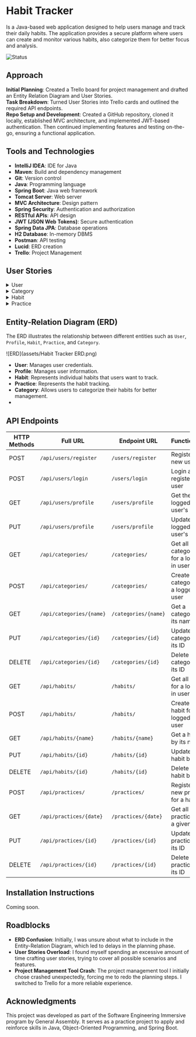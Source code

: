 # Habit Tracker
Is a Java-based web application designed to help users manage and track their daily habits. The application provides a secure platform where users can create and monitor various habits, also categorize them for better focus and analysis.

![Status](https://img.shields.io/badge/Status-Under%20Development-yellow)

## Approach
**Initial Planning**: Created a Trello board for project management and drafted an Entity Relation Diagram and User Stories.  
**Task Breakdown**: Turned User Stories into Trello cards and outlined the required API endpoints.  
**Repo Setup and Development**: Created a GitHub repository, cloned it locally, established MVC architecture, and implemented JWT-based authentication. Then continued implementing features and testing on-the-go, ensuring a functional application.

## Tools and Technologies
- **IntelliJ IDEA**: IDE for Java
- **Maven**: Build and dependency management
- **Git**: Version control
- **Java**: Programming language
- **Spring Boot**: Java web framework
- **Tomcat Server**: Web server
- **MVC Architecture**: Design pattern
- **Spring Security**: Authentication and authorization
- **RESTful APIs**: API design
- **JWT (JSON Web Tokens)**: Secure authentication
- **Spring Data JPA**: Database operations
- **H2 Database**: In-memory DBMS
- **Postman**: API testing
- **Lucid**: ERD creation
- **Trello**: Project Management

## User Stories
<details>
  <summary>User</summary>

1. **As a new user, I want to be able to register** so that I can access personalized features and settings in the application.
   - The user must provide a unique email address that is not already registered in the system.
     * :warning: The application should show an error message if an email is already registered.
   - The user must have a password.

2. **As a registered user, I want to log in,** so that I can access and manage my habit tracker.
    - The user must be previously registered.
    - The user must provide the correct pair of unique email and password.
      * :warning: The application should show an error message if the email is not found in the system.
      * :warning: The application should show an error message if the authentication fails.

3. **As a logged-in user, I want to personalize my profile** with my first and last name, and a bio.
    - The user must be able to input their first name.
    - The user must be able to input their last name.
    - The user must be able to input their bio.
    - The application should check if the information has changed, then update it.
      - :warning: The application should show an error if nothing has changed.

4. **As a logged-in user, I want to be able to see my profile,** so I can check my personal information.
    - The application should display the User’s profile, including email.
</details>

<details>
  <summary>Category</summary>

1. **As a logged-in user, I want to create categories,** to separate my habits into.
    - The user must input a name and description.
        * :warning: The name must be unique.
        * :warning: The application should show an error if the name already exists.
    - The category must be related only to its creator user.

2. **As a logged-in user, I want to see all the categories I’ve created** for my habits.
    - The application should list all the categories related to this user.
    - :warning: The application should show an error message if no categories were found.

3. **As a logged-in user, I want to search a category by its name,** so I can see the habits associated with it.
    - The application should show the category related to this user.
        * :warning: The application should show an error message if no categories were found.
    - The application should list the habits associated with the category.

4. **As a logged-in user, I want to update category details** if needed.
    - The input must be different from the original name or description.
        * :warning: The application should show an error if there’s no change.
    - The category must previously exist.
        * :warning: The application should show an error if it doesn’t.

5. **As a logged-in user, I want to delete a category,** so I can have a cleaner application.
    - The category must previously exist.
        * :warning: The application should show an error if it doesn’t.
    - The habits associated with it are also deleted.
</details>

<details>
  <summary>Habit</summary>

1. **As a logged-in user, I want to create a habit and associate it with a category,** so I can keep things organized.
    - The user must input a unique name, routine, and category.
        * :warning: The application should show an error if Habit’s name is not unique.
        * :warning: The application should show an error if the category is not found.
    - The user can input a trigger and outcome.
    - The habit should be associated with its creator user.

2. **As a logged-in user, I want to search a habit for its name,** so I can see the days I’ve completed it.
    - The habit must exist.
        * :warning: The application should show an error if the habit is not found.
    - The application should show the habit and the habit track related to the habit or an empty list.

3. **As a logged-in user, I want to update the habit’s details** if needed.
    - The habit must exist.
        * :warning: The application should show an error if the habit is not found.
    - The application should show the habit and the habit track related to the habit or an empty list.

4. **As a logged-in user, I want to delete a habit** if needed.
    - The habit must exist.
        * :warning: The application should show an error if the habit is not found.
    - The habit tracks associated with it are also deleted.
</details>

<details>
  <summary>Practice</summary>

1. **As a logged-in user, I want to register when I practice a habit.**
    - The user must input an existing habit.
        * :warning: The application should show an error if the habit is not found.
    - The user must input a date.
        * :warning: The date must not be after the registration date.
    - The user must input if the practice was completed or not.

2. **As a logged-in user, I want to see the habits I practiced or not on a given date.**
    - The application should list the habit tracks that match the date.
    - The date should be equal to the search’s day or earlier.
        * :warning: The application should show an error if the date is invalid.

3. **As a logged-in user, I want to edit the details of a given habit track.**
    - The user should be able to input done, date, and/or habit_id.
        * :warning: The application should show an error if the new information is not different than the original.
    - The date should be equal to the update’s day or before.
        * :warning: The application should show an error if the date is invalid.
    - The habit track must be previously created.
        * :warning: The application should show an error if not.

4. **As a logged-in user, I want to delete a specific habit practice.**
    - The habit track must be previously created.
        * :warning: The application should show an error if the practice is not found.
    - The application should delete the habit practice record.
</details>

## Entity-Relation Diagram (ERD)
The ERD illustrates the relationship between different entities such as `User`, `Profile`, `Habit`, `Practice`, and `Category`.

![ERD](assets/Habit Tracker ERD.png)

- **User**: Manages user credentials.
- **Profile**: Manages user information.
- **Habit**: Represents individual habits that users want to track.
- **Practice**: Represents the habit tracking.
- **Category**: Allows users to categorize their habits for better management.
- 
## API Endpoints

| HTTP Methods | Full URL                          | Endpoint URL          | Functionality                               | Implementation Status |
|--------------|-----------------------------------|-----------------------|---------------------------------------------|-----------------------|
| POST         | `/api/users/register`             | `/users/register`     | Register a new user                         | Implemented           |
| POST         | `/api/users/login`                | `/users/login`        | Login a registered user                     | Implemented           |
| GET          | `/api/users/profile`              | `/users/profile`      | Get the logged-in user's profile            | Coming Soon           |
| PUT          | `/api/users/profile`              | `/users/profile`      | Update the logged-in user's profile         | Coming Soon           |
| GET          | `/api/categories/`                | `/categories/`        | Get all categories for a logged-in user     | Coming Soon           |
| POST         | `/api/categories/`                | `/categories/`        | Create a new category for a logged-in user  | Coming Soon           |
| GET          | `/api/categories/{name}`          | `/categories/{name}`  | Get a category by its name                  | Coming Soon           |
| PUT          | `/api/categories/{id}`            | `/categories/{id}`    | Update a category by its ID                 | Coming Soon           |
| DELETE       | `/api/categories/{id}`            | `/categories/{id}`    | Delete a category by its ID                 | Coming Soon           |
| GET          | `/api/habits/`                    | `/habits/`            | Get all habits for a logged-in user         | Coming Soon           |
| POST         | `/api/habits/`                    | `/habits/`            | Create a new habit for a logged-in user     | Coming Soon           |
| GET          | `/api/habits/{name}`              | `/habits/{name}`      | Get a habit by its name                     | Coming Soon           |
| PUT          | `/api/habits/{id}`                | `/habits/{id}`        | Update a habit by its ID                    | Coming Soon           |
| DELETE       | `/api/habits/{id}`                | `/habits/{id}`        | Delete a habit by its ID                    | Coming Soon           |
| POST         | `/api/practices/`                 | `/practices/`         | Register a new practice for a habit         | Coming Soon           |
| GET          | `/api/practices/{date}`           | `/practices/{date}`   | Get all practices for a given date          | Coming Soon           |
| PUT          | `/api/practices/{id}`             | `/practices/{id}`     | Update a practice by its ID                 | Coming Soon           |
| DELETE       | `/api/practices/{id}`             | `/practices/{id}`     | Delete a practice by its ID                 | Coming Soon           |


## Installation Instructions
Coming soon.

## Roadblocks

- **ERD Confusion**: Initially, I was unsure about what to include in the Entity-Relation Diagram, which led to delays in the planning phase.
- **User Stories Overload**: I found myself spending an excessive amount of time crafting user stories, trying to cover all possible scenarios and features.
- **Project Management Tool Crash**: The project management tool I initially chose crashed unexpectedly, forcing me to redo the planning steps. I switched to Trello for a more reliable experience.

## Acknowledgments
This project was developed as part of the Software Engineering Immersive program by General Assembly. It serves as a practice project to apply and reinforce skills in Java, Object-Oriented Programming, and Spring Boot.

